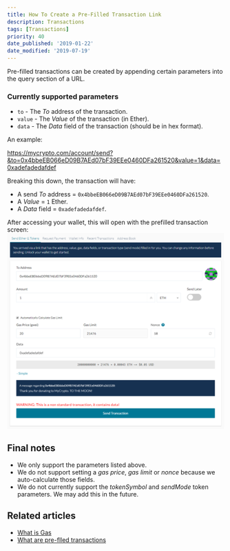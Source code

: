 ```yaml
---
title: How To Create a Pre-Filled Transaction Link
description: Transactions
tags: [Transactions]
priority: 40
date_published: '2019-01-22'
date_modified: '2019-07-19'
---
```


Pre-filled transactions can be created by appending certain parameters into the query section of a URL.

### Currently supported parameters

* `to` - The *To* address of the transaction.
* `value` - The *Value* of the transaction (in Ether).
* `data` - The *Data* field of the transaction (should be in hex format).

An example:

<https://mycrypto.com/account/send?&to=0x4bbeEB066eD09B7AEd07bF39EEe0460DFa261520&value=1&data=0xadefadedafdef>

Breaking this down, the transaction will have:

* A send *To* address = `0x4bbeEB066eD09B7AEd07bF39EEe0460DFa261520`.
* A *Value* = `1` Ether.
* A *Data* field = `0xadefadedafdef`.

After accessing your wallet, this will open with the prefilled transaction screen:
![Pre-Filled Transaction Screen](../../assets/shared/pre-filled-transaction-page.PNG)

## Final notes

* We only support the parameters listed above. 
* We do not support setting a *gas price*, *gas limit* or *nonce* because we auto-calculate those fields.
* We do not currently support the *tokenSymbol* and *sendMode* token parameters. We may add this in the future.

## Related articles

* [What is Gas](/general-knowledge/ethereum-blockchain/what-is-gas)
* [What are pre-flled transactions](https://ethereum.stackexchange.com/questions/27909/how-to-prefill-fields-on-myetherwallet-with-given-receiver-address-amount-and)
